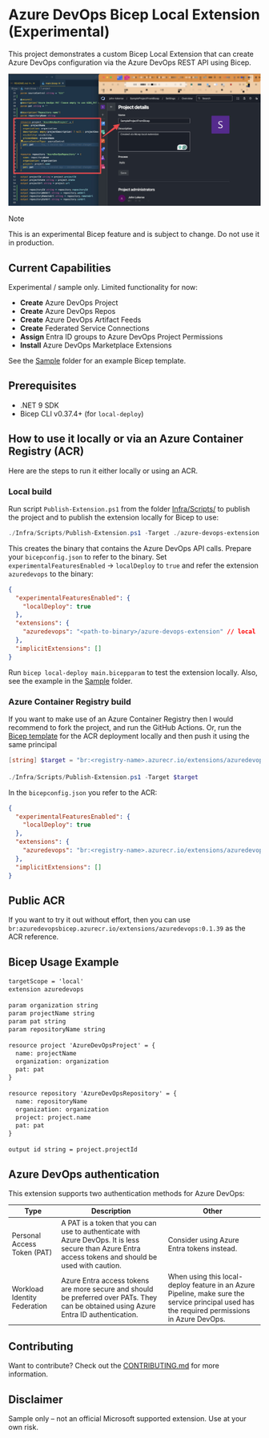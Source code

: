 # Azure DevOps Bicep Local Extension (Experimental)

This project demonstrates a custom Bicep Local Extension that can create Azure DevOps configuration via the Azure DevOps REST API using Bicep.

![From Bicep code to an Azure DevOps Project](BicepToProject.jpeg)

> [!NOTE]
> This is an experimental Bicep feature and is subject to change. Do not use it in production.

## Current Capabilities

Experimental / sample only. Limited functionality for now:

- **Create** Azure DevOps Project
- **Create** Azure DevOps Repos
- **Create** Azure DevOps Artifact Feeds
- **Create** Federated Service Connections
- **Assign** Entra ID groups to Azure DevOps Project Permissions
- **Install** Azure DevOps Marketplace Extensions

See the [Sample](./Sample/main.bicep) folder for an example Bicep template.

## Prerequisites

- .NET 9 SDK
- Bicep CLI v0.37.4+ (for `local-deploy`)

## How to use it locally or via an Azure Container Registry (ACR)

Here are the steps to run it either locally or using an ACR.

### Local build

Run script `Publish-Extension.ps1` from the folder [Infra/Scripts/](./Infra/Scripts/) to publish the project and to publish the extension locally for Bicep to use:

```powershell
./Infra/Scripts/Publish-Extension.ps1 -Target ./azure-devops-extension
```

This creates the binary that contains the Azure DevOps API calls. Prepare your `bicepconfig.json` to refer to the binary. Set `experimentalFeaturesEnabled` -> `localDeploy` to `true` and refer the extension `azuredevops` to the binary:

```json
{
  "experimentalFeaturesEnabled": {
    "localDeploy": true
  },
  "extensions": {
    "azuredevops": "<path-to-binary>/azure-devops-extension" // local
  },
  "implicitExtensions": []
}
```

Run `bicep local-deploy main.bicepparam` to test the extension locally. Also, see the example in the [Sample](./Sample/) folder.

### Azure Container Registry build

If you want to make use of an Azure Container Registry then I would recommend to fork the project, and run the GitHub Actions. Or, run the [Bicep template](./Infra/main.bicep) for the ACR deployment locally and then push it using the same principal

```powershell
[string] $target = "br:<registry-name>.azurecr.io/extensions/azuredevops:<version>"

./Infra/Scripts/Publish-Extension.ps1 -Target $target
```

In the `bicepconfig.json` you refer to the ACR:

```json
{
  "experimentalFeaturesEnabled": {
    "localDeploy": true
  },
  "extensions": {
    "azuredevops": "br:<registry-name>.azurecr.io/extensions/azuredevops:<version>" // ACR
  },
  "implicitExtensions": []
}
```

## Public ACR

If you want to try it out without effort, then you can use `br:azuredevopsbicep.azurecr.io/extensions/azuredevops:0.1.39` as the ACR reference.

## Bicep Usage Example

```bicep
targetScope = 'local'
extension azuredevops

param organization string
param projectName string
param pat string
param repositoryName string

resource project 'AzureDevOpsProject' = {
  name: projectName
  organization: organization
  pat: pat
}

resource repository 'AzureDevOpsRepository' = {
  name: repositoryName
  organization: organization
  project: project.name
  pat: pat
}

output id string = project.projectId
```

## Azure DevOps authentication

This extension supports two authentication methods for Azure DevOps:

| Type                         | Description                                                                                                                                            | Other                                                                                                                                         |
|------------------------------|--------------------------------------------------------------------------------------------------------------------------------------------------------|-----------------------------------------------------------------------------------------------------------------------------------------------|
| Personal Access Token (PAT)  | A PAT is a token that you can use to authenticate with Azure DevOps. It is less secure than Azure Entra access tokens and should be used with caution. | Consider using Azure Entra tokens instead.                                                                                                    |
| Workload Identity Federation | Azure Entra access tokens are more secure and should be preferred over PATs. They can be obtained using Azure Entra ID authentication.                 | When using this local-deploy feature in an Azure Pipeline, make sure the service principal used has the required permissions in Azure DevOps. |

## Contributing

Want to contribute? Check out the [CONTRIBUTING.md][00] for more information.

## Disclaimer

Sample only – not an official Microsoft supported extension. Use at your own risk.

<!-- Link reference definitions -->
[00]: CONTRIBUTING.md
